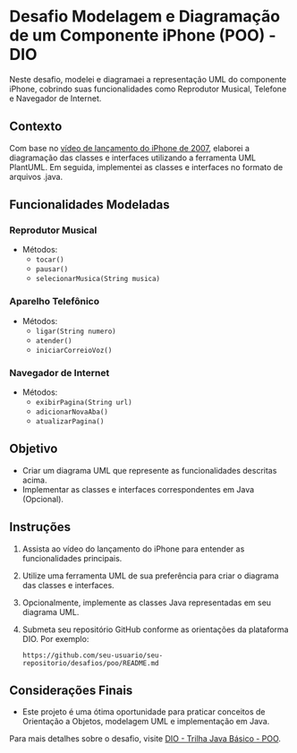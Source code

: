 # Desafio Modelagem e Diagramação de um Componente iPhone (POO) - DIO

Neste desafio, modelei e diagramaei a representação UML do componente iPhone, cobrindo suas funcionalidades como Reprodutor Musical, Telefone e Navegador de Internet.

## Contexto

Com base no [vídeo de lançamento do iPhone de 2007](https://www.youtube.com/watch?v=9ou608QQRq8), elaborei a diagramação das classes e interfaces utilizando a ferramenta UML PlantUML. Em seguida, implementei as classes e interfaces no formato de arquivos .java.

## Funcionalidades Modeladas

### Reprodutor Musical

- Métodos:
  - `tocar()`
  - `pausar()`
  - `selecionarMusica(String musica)`

### Aparelho Telefônico

- Métodos:
  - `ligar(String numero)`
  - `atender()`
  - `iniciarCorreioVoz()`

### Navegador de Internet

- Métodos:
  - `exibirPagina(String url)`
  - `adicionarNovaAba()`
  - `atualizarPagina()`

## Objetivo

- Criar um diagrama UML que represente as funcionalidades descritas acima.
- Implementar as classes e interfaces correspondentes em Java (Opcional).

## Instruções

1. Assista ao vídeo do lançamento do iPhone para entender as funcionalidades principais.
2. Utilize uma ferramenta UML de sua preferência para criar o diagrama das classes e interfaces.
3. Opcionalmente, implemente as classes Java representadas em seu diagrama UML.
4. Submeta seu repositório GitHub conforme as orientações da plataforma DIO. Por exemplo:

   `https://github.com/seu-usuario/seu-repositorio/desafios/poo/README.md`

## Considerações Finais

- Este projeto é uma ótima oportunidade para praticar conceitos de Orientação a Objetos, modelagem UML e implementação em Java.

Para mais detalhes sobre o desafio, visite [DIO - Trilha Java Básico - POO](https://github.com/digitalinnovationone/trilha-java-basico/tree/main/desafios/poo).